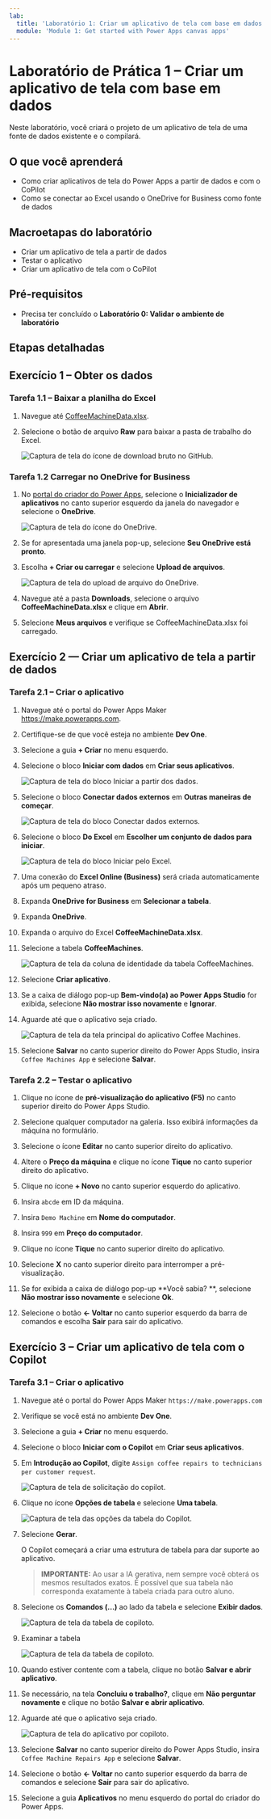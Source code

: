 ```yaml
---
lab:
  title: 'Laboratório 1: Criar um aplicativo de tela com base em dados'
  module: 'Module 1: Get started with Power Apps canvas apps'
---
```


# Laboratório de Prática 1 – Criar um aplicativo de tela com base em dados

Neste laboratório, você criará o projeto de um aplicativo de tela de uma fonte de dados existente e o compilará.

## O que você aprenderá

- Como criar aplicativos de tela do Power Apps a partir de dados e com o CoPilot
- Como se conectar ao Excel usando o OneDrive for Business como fonte de dados

## Macroetapas do laboratório

- Criar um aplicativo de tela a partir de dados
- Testar o aplicativo
- Criar um aplicativo de tela com o CoPilot
  
## Pré-requisitos

- Precisa ter concluído o **Laboratório 0: Validar o ambiente de laboratório**

## Etapas detalhadas

## Exercício 1 – Obter os dados

### Tarefa 1.1 – Baixar a planilha do Excel

1. Navegue até [CoffeeMachineData.xlsx](https://github.com/MicrosoftLearning/PL-7001-Create-and-manage-canvas-apps-with-Power-Apps/blob/master/Allfiles/Labs/CoffeeMachineData.xlsx).

1. Selecione o botão de arquivo **Raw** para baixar a pasta de trabalho do Excel.

    ![Captura de tela do ícone de download bruto no GitHub.](../media/raw-download.png)

### Tarefa 1.2 Carregar no OneDrive for Business

1. No [portal do criador do Power Apps](https://make.powerapps.com), selecione o **Inicializador de aplicativos** no canto superior esquerdo da janela do navegador e selecione o **OneDrive**.

    ![Captura de tela do ícone do OneDrive.](../media/select-onedrive.png)

1. Se for apresentada uma janela pop-up, selecione **Seu OneDrive está pronto**.

1. Escolha **+ Criar ou carregar** e selecione **Upload de arquivos**.

    ![Captura de tela do upload de arquivo do OneDrive.](../media/select-onedrive-upload.png)

1. Navegue até a pasta **Downloads**, selecione o arquivo **CoffeeMachineData.xlsx** e clique em **Abrir**.

1. Selecione **Meus arquivos** e verifique se CoffeeMachineData.xlsx foi carregado.

## Exercício 2 — Criar um aplicativo de tela a partir de dados

### Tarefa 2.1 – Criar o aplicativo

1. Navegue até o portal do Power Apps Maker <https://make.powerapps.com>.

1. Certifique-se de que você esteja no ambiente **Dev One**.

1. Selecione a guia **+ Criar** no menu esquerdo.

1. Selecione o bloco **Iniciar com dados** em **Criar seus aplicativos**.

    ![Captura de tela do bloco Iniciar a partir dos dados.](../media/start-with-data.png)

1. Selecione o bloco **Conectar dados externos** em **Outras maneiras de começar**.

    ![Captura de tela do bloco Conectar dados externos.](../media/connect-external-data.png)

1. Selecione o bloco **Do Excel** em **Escolher um conjunto de dados para iniciar**.

    ![Captura de tela do bloco Iniciar pelo Excel.](../media/from-excel.png)

1. Uma conexão do **Excel Online (Business)** será criada automaticamente após um pequeno atraso.

1. Expanda **OneDrive for Business** em **Selecionar a tabela**.

1. Expanda **OneDrive**.

1. Expanda o arquivo do Excel **CoffeeMachineData.xlsx**.

1. Selecione a tabela **CoffeeMachines**.

    ![Captura de tela da coluna de identidade da tabela CoffeeMachines.](../media/coffeemachines-table.png)

1. Selecione **Criar aplicativo**.

1. Se a caixa de diálogo pop-up **Bem-vindo(a) ao Power Apps Studio** for exibida, selecione **Não mostrar isso novamente** e **Ignorar**.

1. Aguarde até que o aplicativo seja criado.

    ![Captura de tela da tela principal do aplicativo Coffee Machines.](../media/coffee-machines-app.png)

1. Selecione **Salvar** no canto superior direito do Power Apps Studio, insira `Coffee Machines App` e selecione **Salvar**.

### Tarefa 2.2 – Testar o aplicativo

1. Clique no ícone de **pré-visualização do aplicativo (F5)** no canto superior direito do Power Apps Studio.

1. Selecione qualquer computador na galeria. Isso exibirá informações da máquina no formulário.

1. Selecione o ícone **Editar** no canto superior direito do aplicativo.

1. Altere o **Preço da máquina** e clique no ícone **Tique** no canto superior direito do aplicativo.

1. Clique no ícone **+ Novo** no canto superior esquerdo do aplicativo.

1. Insira `abcde` em ID da máquina.

1. Insira `Demo Machine` em **Nome do computador**.

1. Insira `999` em **Preço do computador**.

1. Clique no ícone **Tique** no canto superior direito do aplicativo.

1. Selecione **X** no canto superior direito para interromper a pré-visualização.

1. Se for exibida a caixa de diálogo pop-up **Você sabia? **, selecione **Não mostrar isso novamente** e selecione **Ok**.

1. Selecione o botão **<- Voltar** no canto superior esquerdo da barra de comandos e escolha **Sair** para sair do aplicativo.

## Exercício 3 – Criar um aplicativo de tela com o Copilot

### Tarefa 3.1 – Criar o aplicativo

1. Navegue até o portal do Power Apps Maker `https://make.powerapps.com`

1. Verifique se você está no ambiente **Dev One**.

1. Selecione a guia **+ Criar** no menu esquerdo.

1. Selecione o bloco **Iniciar com o Copilot** em **Criar seus aplicativos**.

1. Em **Introdução ao Copilot**, digite `Assign coffee repairs to technicians per customer request`.

    ![Captura de tela de solicitação do copilot.](../media/copilot-prompt.png)

1. Clique no ícone **Opções de tabela** e selecione **Uma tabela**.

    ![Captura de tela das opções da tabela do Copilot.](../media/copilot-table-options.png)

1. Selecione **Gerar**.

    O Copilot começará a criar uma estrutura de tabela para dar suporte ao aplicativo.

    > **IMPORTANTE:** Ao usar a IA gerativa, nem sempre você obterá os mesmos resultados exatos. É possível que sua tabela não corresponda exatamente à tabela criada para outro aluno.

1. Selecione os **Comandos (...)** ao lado da tabela e selecione **Exibir dados**.

    ![Captura de tela da tabela de copiloto.](../media/copilot-table-view-data.png)

1. Examinar a tabela

    ![Captura de tela da tabela de copiloto.](../media/copilot-table.png)

1. Quando estiver contente com a tabela, clique no botão **Salvar e abrir aplicativo**.

1. Se necessário, na tela **Concluiu o trabalho?**, clique em **Não perguntar novamente** e clique no botão **Salvar e abrir aplicativo**.

1. Aguarde até que o aplicativo seja criado.

    ![Captura de tela do aplicativo por copiloto.](../media/copilot-app.png)

1. Selecione **Salvar** no canto superior direito do Power Apps Studio, insira `Coffee Machine Repairs App` e selecione **Salvar**.

1. Selecione o botão **<- Voltar** no canto superior esquerdo da barra de comandos e selecione **Sair** para sair do aplicativo.

1. Selecione a guia **Aplicativos** no menu esquerdo do portal do criador do Power Apps.
